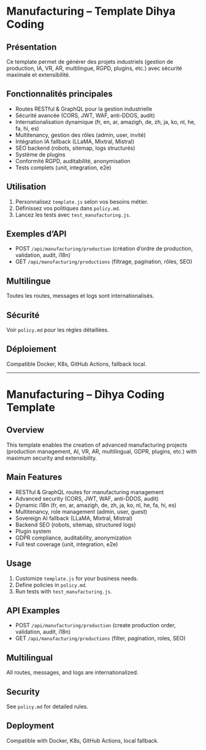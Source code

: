 # Manufacturing – Template Dihya Coding

## Présentation
Ce template permet de générer des projets industriels (gestion de production, IA, VR, AR, multilingue, RGPD, plugins, etc.) avec sécurité maximale et extensibilité.

## Fonctionnalités principales
- Routes RESTful & GraphQL pour la gestion industrielle
- Sécurité avancée (CORS, JWT, WAF, anti-DDOS, audit)
- Internationalisation dynamique (fr, en, ar, amazigh, de, zh, ja, ko, nl, he, fa, hi, es)
- Multitenancy, gestion des rôles (admin, user, invité)
- Intégration IA fallback (LLaMA, Mixtral, Mistral)
- SEO backend (robots, sitemap, logs structurés)
- Système de plugins
- Conformité RGPD, auditabilité, anonymisation
- Tests complets (unit, integration, e2e)

## Utilisation
1. Personnalisez `template.js` selon vos besoins métier.
2. Définissez vos politiques dans `policy.md`.
3. Lancez les tests avec `test_manufacturing.js`.

## Exemples d’API
- POST `/api/manufacturing/production` (création d’ordre de production, validation, audit, i18n)
- GET `/api/manufacturing/productions` (filtrage, pagination, rôles, SEO)

## Multilingue
Toutes les routes, messages et logs sont internationalisés.

## Sécurité
Voir `policy.md` pour les règles détaillées.

## Déploiement
Compatible Docker, K8s, GitHub Actions, fallback local.

---

# Manufacturing – Dihya Coding Template

## Overview
This template enables the creation of advanced manufacturing projects (production management, AI, VR, AR, multilingual, GDPR, plugins, etc.) with maximum security and extensibility.

## Main Features
- RESTful & GraphQL routes for manufacturing management
- Advanced security (CORS, JWT, WAF, anti-DDOS, audit)
- Dynamic i18n (fr, en, ar, amazigh, de, zh, ja, ko, nl, he, fa, hi, es)
- Multitenancy, role management (admin, user, guest)
- Sovereign AI fallback (LLaMA, Mixtral, Mistral)
- Backend SEO (robots, sitemap, structured logs)
- Plugin system
- GDPR compliance, auditability, anonymization
- Full test coverage (unit, integration, e2e)

## Usage
1. Customize `template.js` for your business needs.
2. Define policies in `policy.md`.
3. Run tests with `test_manufacturing.js`.

## API Examples
- POST `/api/manufacturing/production` (create production order, validation, audit, i18n)
- GET `/api/manufacturing/productions` (filter, pagination, roles, SEO)

## Multilingual
All routes, messages, and logs are internationalized.

## Security
See `policy.md` for detailed rules.

## Deployment
Compatible with Docker, K8s, GitHub Actions, local fallback.
